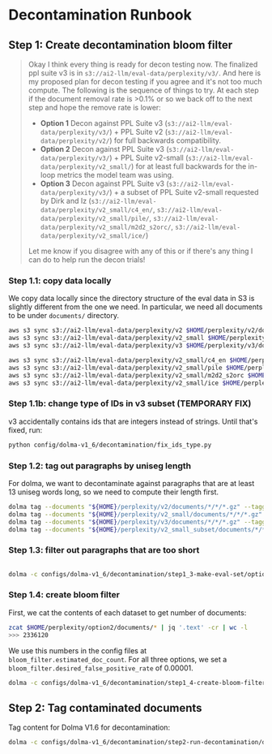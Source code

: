 # Decontamination Runbook

## Step 1: Create decontamination bloom filter

> Okay I think every thing is ready for decon testing now. The finalized ppl suite v3 is in `s3://ai2-llm/eval-data/perplexity/v3/`. And here is my proposed plan for decon testing if you agree and it's not too much compute. The following is the sequence of things to try. At each step if the document removal rate is >0.1% or so we back off to the next step and hope the remove rate is lower:
>
> - **Option 1** Decon against PPL Suite v3 (`s3://ai2-llm/eval-data/perplexity/v3/`) + PPL Suite v2 (`s3://ai2-llm/eval-data/perplexity/v2/`) for full backwards compatibility.
> - **Option 2** Decon against PPL Suite v3 (`s3://ai2-llm/eval-data/perplexity/v3/`) + PPL Suite v2-small (`s3://ai2-llm/eval-data/perplexity/v2_small/`) for at least full backwards for the in-loop metrics the model team was using.
> - **Option 3** Decon against PPL Suite v3 (`s3://ai2-llm/eval-data/perplexity/v3/`) + a subset of PPL Suite v2-small requested by Dirk and Iz (`s3://ai2-llm/eval-data/perplexity/v2_small/c4_en/`, `s3://ai2-llm/eval-data/perplexity/v2_small/pile/`, `s3://ai2-llm/eval-data/perplexity/v2_small/m2d2_s2orc/`, `s3://ai2-llm/eval-data/perplexity/v2_small/ice/`)
>
> Let me know if you disagree with any of this or if there's any thing I can do to help run the decon trials!


### Step 1.1: copy data locally

We copy data locally since the directory structure of the eval data in S3 is slightly different from the one we need.
In particular, we need all documents to be under `documents/` directory.

```bash
aws s3 sync s3://ai2-llm/eval-data/perplexity/v2 $HOME/perplexity/v2/documents
aws s3 sync s3://ai2-llm/eval-data/perplexity/v2_small $HOME/perplexity/v2_small/documents
aws s3 sync s3://ai2-llm/eval-data/perplexity/v3 $HOME/perplexity/v3/documents

aws s3 sync s3://ai2-llm/eval-data/perplexity/v2_small/c4_en $HOME/perplexity/v2_small_subset/documents/c4_en
aws s3 sync s3://ai2-llm/eval-data/perplexity/v2_small/pile $HOME/perplexity/v2_small_subset/documents/pile
aws s3 sync s3://ai2-llm/eval-data/perplexity/v2_small/m2d2_s2orc $HOME/perplexity/v2_small_subset/documents/m2d2_s2orc
aws s3 sync s3://ai2-llm/eval-data/perplexity/v2_small/ice $HOME/perplexity/v2_small_subset/documents/ice
```

### Step 1.1b: change type of IDs in v3 subset (TEMPORARY FIX)

v3 accidentally contains ids that are integers instead of strings. Until that's fixed, run:

```bash
python config/dolma-v1_6/decontamination/fix_ids_type.py
```

### Step 1.2: tag out paragraphs by uniseg length

For dolma, we want to decontaminate against paragraphs that are at least 13 uniseg words long,
so we need to compute their length first.

```bash
dolma tag --documents "${HOME}/perplexity/v2/documents/*/*/*.gz" --taggers uniseg_length_paragraphs_with_empty_v1 not_alphanum_paragraph_v1 --processes 188
dolma tag --documents "${HOME}/perplexity/v2_small/documents/*/*/*.gz" --taggers uniseg_length_paragraphs_with_empty_v1 not_alphanum_paragraph_v1 --processes 188
dolma tag --documents "${HOME}/perplexity/v3/documents/*/*/*.gz" --taggers uniseg_length_paragraphs_with_empty_v1 not_alphanum_paragraph_v1 --processes 188
dolma tag --documents "${HOME}/perplexity/v2_small_subset/documents/*/*/*.gz" --taggers uniseg_length_paragraphs_with_empty_v1 not_alphanum_paragraph_v1 --processes 188
```

### Step 1.3: filter out paragraphs that are too short

```bash

dolma -c configs/dolma-v1_6/decontamination/step1_3-make-eval-set/option2.yaml mix

```

### Step 1.4: create bloom filter

First, we cat the contents of each dataset to get number of documents:

```bash
zcat $HOME/perplexity/option2/documents/* | jq '.text' -cr | wc -l
>>> 2336120
```

We use this numbers in the config files at `bloom_filter.estimated_doc_count`. For all three options, we set a `bloom_filter.desired_false_positive_rate` of 0.00001.

```bash
dolma -c configs/dolma-v1_6/decontamination/step1_4-create-bloom-filter/option2.yaml dedupe
```

## Step 2: Tag contaminated documents

Tag content for Dolma V1.6 for decontamination:


```bash
dolma -c configs/dolma-v1_6/decontamination/step2-run-decontamination/dolma-v1_6.yaml dedupe
```
